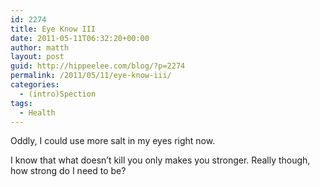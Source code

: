 ```yaml
---
id: 2274
title: Eye Know III
date: 2011-05-11T06:32:20+00:00
author: matth
layout: post
guid: http://hippeelee.com/blog/?p=2274
permalink: /2011/05/11/eye-know-iii/
categories:
  - (intro)Spection
tags:
  - Health
---
```

Oddly, I could use more salt in my eyes right now.
  
I know that what doesn&#8217;t kill you only makes you stronger. Really though, how strong do I need to be?